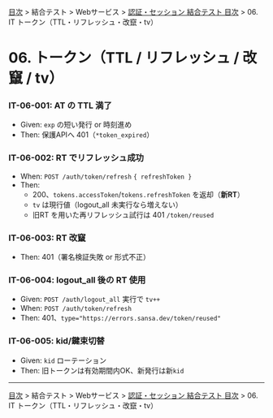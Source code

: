 [目次](../../../目次.md) > 結合テスト > Webサービス > [認証・セッション 結合テスト 目次](目次.md) > 06. IT トークン（TTL・リフレッシュ・改竄・tv）

# 06. トークン（TTL / リフレッシュ / 改竄 / tv）

### IT-06-001: AT の TTL 満了
- Given: `exp` の短い発行 or 時刻進め
- Then: 保護APIへ 401（`*token_expired`）

### IT-06-002: RT でリフレッシュ成功
- When: `POST /auth/token/refresh` `{ refreshToken }`
- Then:
  - 200、`tokens.accessToken`/`tokens.refreshToken` を返却（**新RT**）
  - `tv` は現行値（logout_all 未実行なら増えない）
  - 旧RT を用いた再リフレッシュ試行は 401 `/token/reused`

### IT-06-003: RT 改竄
- Then: 401（署名検証失敗 or 形式不正）

### IT-06-004: logout_all 後の RT 使用
- Given: `POST /auth/logout_all` 実行で `tv++`
- When: `POST /auth/token/refresh`
- Then: 401、`type="https://errors.sansa.dev/token/reused"`

### IT-06-005: kid/鍵束切替
- Given: `kid` ローテーション
- Then: 旧トークンは有効期間内OK、新発行は新`kid`

---
[目次](../../../目次.md) > 結合テスト > Webサービス > [認証・セッション 結合テスト 目次](目次.md) > 06. IT トークン（TTL・リフレッシュ・改竄・tv）